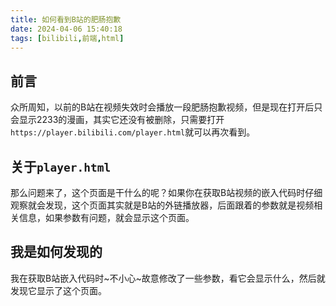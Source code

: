 ```yaml
---
title: 如何看到B站的肥肠抱歉
date: 2024-04-06 15:40:18
tags: [bilibili,前端,html]
---
```

## 前言
众所周知，以前的B站在视频失效时会播放一段肥肠抱歉视频，但是现在打开后只会显示2233的漫画，其实它还没有被删除，只需要打开`https://player.bilibili.com/player.html`就可以再次看到。

## 关于`player.html`
那么问题来了，这个页面是干什么的呢？如果你在获取B站视频的嵌入代码时仔细观察就会发现，这个页面其实就是B站的外链播放器，后面跟着的参数就是视频相关信息，如果参数有问题，就会显示这个页面。

## 我是如何发现的
我在获取B站嵌入代码时~不小心~故意修改了一些参数，看它会显示什么，然后就发现它显示了这个页面。
